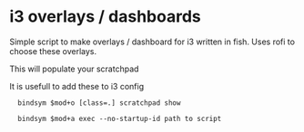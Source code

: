 # i3 overlays / dashboards

Simple script to make overlays / dashboard for i3 written in fish.
Uses rofi to choose these overlays. 

This will populate your scratchpad


It is usefull to add these to i3 config
```
  bindsym $mod+o [class=.] scratchpad show

  bindsym $mod+a exec --no-startup-id path to script
```
